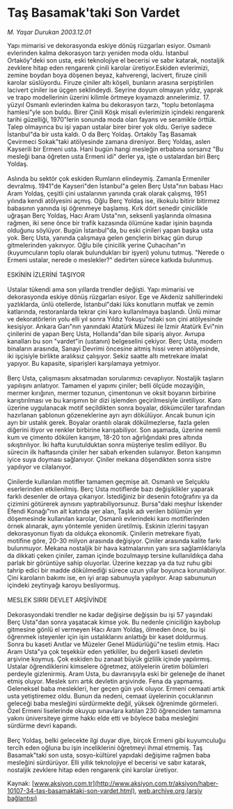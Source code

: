 # Taş Basamak'taki Son Vardet

*M. Yaşar Durukan 2003.12.01*

<div class="pNewsDetailMainContent ctx_content" itemprop="articleBody">
 Yapı mimarisi ve dekorasyonda eskiye dönüş rüzgarları esiyor. Osmanlı evlerinden kalma dekorasyon tarzı yeniden moda oldu. İstanbul Ortaköy"deki son usta, eski teknolojiye el becerisi ve sabır katarak, nostaljik zevklere hitap eden rengarenk çinili karolar üretiyor.Eskiden evlerimizi, zemine boydan boya döşenen beyaz, kahverengi, lacivert, firuze çinili karolar süslüyordu. Firuze çiniler altı köşeli, bunların arasına serpiştirilen lacivert çiniler ise üçgen seklindeydi. Seyrine doyum olmayan yıldız, yaprak ve trapo modellerinin üzerini kilimle örtmeye kıyamazdı annelerimiz. 17. yüzyıl Osmanlı evlerinden kalma bu dekorasyon tarzı, "toplu betonlaşma hamlesi"yle son buldu. Birer Çinili Köşk misali evlerimizin içindeki rengarenk tarihi güzelliği, 1970"lerin sonunda moda olan fayans ve seramikle örttük. Talep olmayınca bu işi yapan ustalar birer birer yok oldu. Geriye sadece İstanbul"da bir usta kaldı. O da Berç Yoldaş. Ortaköy Taş Basamak Çevirmeci Sokak"taki atölyesinde zamana direniyor. Berç Yoldaş, aslen Kayserili bir Ermeni usta. Hani bugün hangi mesleğin erbabına sorsanız "Bu mesleği bana öğreten usta Ermeni idi" derler ya, işte o ustalardan biri Berç Yoldaş.
 <br/>
 <br/>
 Aslında bu sektör çok eskiden Rumların elindeymiş. Zamanla Ermeniler devralmış. 1941"de Kayseri"den İstanbul"a gelen Berç Usta"nın babası Hacı Aram Yoldaş, çeşitli çini ustalarının yanında çırak olarak çalışmış, 1951 yılında kendi atölyesini açmış. Oğlu Berç Yoldaş ise, ilkokulu bitirir bitirmez babasının yanında işi öğrenmeye başlamış. Kırk dört senedir çinicilikle uğraşan Berç Yoldaş, Hacı Aram Usta"nın, seksenli yaşlarında olmasına rağmen, iki sene önce bir trafik kazasında ölümüne kadar işinin başında olduğunu söylüyor. Bugün İstanbul"da, bu eski çinileri yapan başka usta yok. Berç Usta, yanında çalışmaya gelen gençlerin birkaç gün durup gitmelerinden yakınıyor. Oğlu bile çinicilik yerine Çuhacıhan"ın (kuyumcuların toplu olarak bulundukları bir işyeri) yolunu tutmuş. "Nerede o Ermeni ustalar, nerede o meslekler?" dedirten sürece katkıda bulunmuş.
 <br/>
 <br/>
 ESKİNİN İZLERİNİ TAŞIYOR
 <br/>
 <br/>
 Ustalar tükendi ama son yıllarda trendler değişti. Yapı mimarisi ve dekorasyonda eskiye dönüş rüzgarları esiyor. Ege ve Akdeniz sahillerindeki yazlıklarda, ünlü otellerde, İstanbul"daki lüks konutların mutfak ve zemin katlarında, restoranlarda tekrar çini karo kullanılmaya başlandı. Ünlü mimar ve dekoratörlerin yolu elli yıl sonra Yıldız Yokuşu"ndaki son çini atölyesinde kesişiyor. Ankara Garı"nın yanındaki Atatürk Müzesi ile İzmir Atatürk Evi"nin çinilerini de yapan Berç Usta, Hollanda"dan bile sipariş alıyor. Avrupa kanalları bu son "vardet"in (ustanın) belgeselini çekiyor. Berç Usta, modern binaların arasında, Sanayi Devrimi öncesine aitmiş hissi veren atölyesinde, iki işçisiyle birlikte aralıksız çalışıyor. Sekiz saatte altı metrekare imalat yapıyor. Bu kapasite, siparişleri karşılamaya yetmiyor.
 <br/>
 <br/>
 Berç Usta, çalışmasını aksatmadan sorularımızı cevaplıyor. Nostaljik taşların yapılışını anlatıyor. Tamamen el yapımı çiniler; belli ölçüde mozayiğin, mermer kırığının, mermer tozunun, çimentonun ve oksit boyanın birbirine karıştırılması ve bu karışımın bir dizi işlemden geçirilmesiyle üretiliyor. Karo üzerine uygulanacak motif seçildikten sonra boyalar, dökümcüler tarafından hazırlanan şablonun gözeneklerine ayrı ayrı dökülüyor. Ancak bunun için ayrı bir ustalık gerek. Boyalar orantılı olarak dökülmezlerse, fazla gelen diğerini itiyor ve renkler birbirine karışabiliyor. Son aşamada, üzerine nemli kum ve çimento dökülen karışım, 18-20 ton ağırlığındaki pres altında sıkıştırılıyor. İki hafta kurutulduktan sonra müşteriye teslim ediliyor. Bu sürecin ilk haftasında çiniler her sabah erkenden sulanıyor. Beton karışımın iyice suya doyması sağlanıyor. Çiniler mekana döşendikten sonra sistre yapılıyor ve cilalanıyor.
 <br/>
 <br/>
 Çinilerde kullanılan motifler tamamen geçmişe ait. Osmanlı ve Selçuklu eserlerinden etkilenilmiş. Berç Usta motiflerde bazı değişiklikler yaparak farklı desenler de ortaya çıkarıyor. İstediğiniz bir desenin fotoğrafını ya da çizimini götürerek aynısını yaptırabiliyorsunuz. Bursa"daki meşhur İskender Efendi Konağı"nın alt katında yer alan, Taşlık adı verilen bölümün yer döşemesinde kullanılan karolar, Osmanlı evlerindeki karo motiflerinden örnek alınarak, aynı yöntemle yeniden üretilmiş. Eskinin izlerini taşıyan dekorasyonun fiyatı da oldukça ekonomik. Çinilerin metrekare fiyatı, motifine göre, 20-30 milyon arasında değişiyor. Çiniler arasında kalite farkı bulunmuyor. Mekana nostaljik bir hava katmalarının yanı sıra sağlamlıklarıyla da dikkati çeken çiniler, zaman içinde bozulmayıp tersine kullanıldıkça daha parlak bir görüntüye sahip oluyorlar. Üzerine kezzap ya da tuz ruhu gibi tahrip edici bir madde dökülmediği sürece uzun yıllar boyunca korunabiliyor. Çini karoların bakımı ise, en iyi arap sabunuyla yapılıyor. Arap sabununun içindeki zeytinyağı karoyu besliyormuş.
 <br/>
 <br/>
 MESLEK SIRRI DEVLET ARŞİVİNDE
 <br/>
 <br/>
 Dekorasyondaki trendler ne kadar değişirse değişsin bu işi 57 yaşındaki Berç Usta"dan sonra yaşatacak kimse yok. Bu nedenle çiniciliğin kaybolup gitmesine gönlü el vermeyen Hacı Aram Yoldaş, ölmeden önce, bu işi öğrenmek isteyenler için işin ustalıklarını anlattığı bir kaset doldurmuş. Sonra bu kaseti Anıtlar ve Müzeler Genel Müdürlüğü"ne teslim etmiş. Hacı Aram Usta"ya çok teşekkür eden yetkililer, bu değerli kaseti devletin arşivine koymuş. Çok eskiden bu zanaat büyük gizlilik içinde yapılırmış. Ustalar öğrendiklerini kimselere öğretmez, atölyelerin üretim bölümleri perdeyle gizlenirmiş. Aram Usta, bu davranışıyla eski bir geleneğe de ihanet etmiş oluyor. Meslek sırrı artık devletin arşivinde. Fena da yapmamış. Geleneksel baba meslekleri, her geçen gün yok oluyor. Ermeni cemaati artık usta yetiştiremez oldu. Bunun da nedeni, cemaat üyelerinin çocuklarının geleceği baba mesleğini sürdürmekte değil, yüksek öğrenimde görmeleri. Özel Ermeni liselerinde okuyup sınavlara katılan 230 öğrenciden tamamına yakını üniversiteye girme hakkı elde etti ve böylece baba mesleğini sürdürme devri kapandı.
 <br/>
 <br/>
 Berç Yoldaş, belki gelecekte ilgi duyar diye, birçok Ermeni gibi kuyumculuğu tercih eden oğluna bu işin inceliklerini öğretmeyi ihmal etmemiş. Taş Basamak"taki son usta, sosyo-kültürel yapıdaki değişime rağmen baba mesleğini sürdürüyor. Elli yıllık teknolojiye el becerisi ve sabır katarak, nostaljik zevklere hitap eden rengarenk çini karolar üretiyor.
 <br/>
</div>


Kaynak: [www.aksiyon.com.tr](http://www.aksiyon.com.tr/aksiyon/haber-10107-34-tas-basamaktaki-son-vardet.html), [web.archive.org (arşiv bağlantısı)](http://web.archive.org/web/20160224222147/http://www.aksiyon.com.tr/aksiyon/haber-10107-34-tas-basamaktaki-son-vardet.html)
